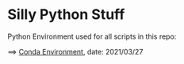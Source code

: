 # Silly Python Stuff

Python Environment used for all scripts in this repo: 

==> [Conda Environment](ml_optimization.yml), date: 2021/03/27
